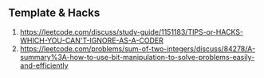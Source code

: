 ## Template & Hacks

1. https://leetcode.com/discuss/study-guide/1151183/TIPS-or-HACKS-WHICH-YOU-CAN'T-IGNORE-AS-A-CODER
2. https://leetcode.com/problems/sum-of-two-integers/discuss/84278/A-summary%3A-how-to-use-bit-manipulation-to-solve-problems-easily-and-efficiently
